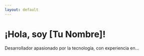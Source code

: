 ```yaml
---
layout: default
---
```



# ¡Hola, soy [Tu Nombre]!

Desarrollador apasionado por la tecnología, con experiencia en...
